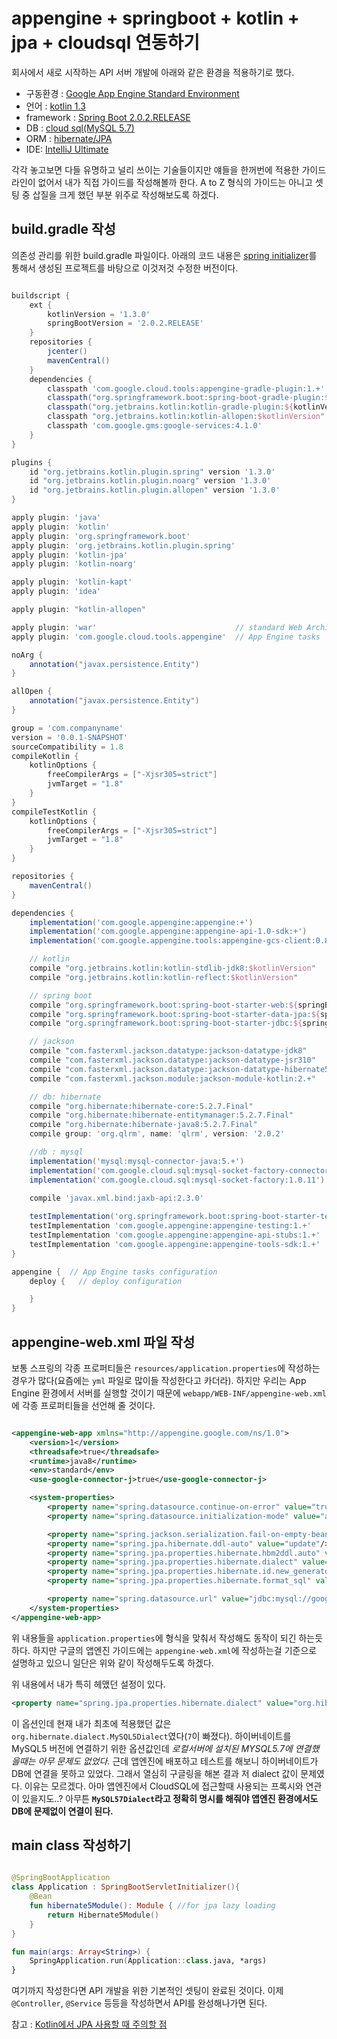 # appengine + springboot + kotlin + jpa + cloudsql 연동하기


회사에서 새로 시작하는 API 서버 개발에 아래와 같은 환경을 적용하기로 했다.

* 구동환경 : [Google App Engine Standard Environment](https://cloud.google.com/appengine/docs/standard/java/)
* 언어 : [kotlin 1.3](https://kotlinlang.org/)
* framework : [Spring Boot 2.0.2.RELEASE](https://spring.io/projects/spring-boot)
* DB : [cloud sql(MySQL 5.7)](https://cloud.google.com/sql/docs/mysql/)
* ORM : [hibernate/JPA](https://opentutorials.org/module/1281)
* IDE: [IntelliJ Ultimate](https://www.jetbrains.com/idea/)

각각 놓고보면 다들 유명하고 널리 쓰이는 기술들이지만 얘들을 한꺼번에 적용한 가이드라인이 없어서 내가 직접 가이드를 작성해볼까 한다. A to Z 형식의 가이드는 아니고 셋팅 중 삽질을 크게 했던 부분 위주로 작성해보도록 하겠다.

## build.gradle 작성

의존성 관리를 위한 build.gradle 파일이다. 아래의 코드 내용은 [spring initializer](https://start.spring.io/)를 통해서 생성된 프로젝트를 바탕으로 이것저것 수정한 버전이다.

``` gradle

buildscript {
	ext {
		kotlinVersion = '1.3.0'
		springBootVersion = '2.0.2.RELEASE'
	}
	repositories {
		jcenter()
		mavenCentral()
	}
	dependencies {
		classpath 'com.google.cloud.tools:appengine-gradle-plugin:1.+'    // latest App Engine Gradle tasks
		classpath("org.springframework.boot:spring-boot-gradle-plugin:${springBootVersion}")
		classpath("org.jetbrains.kotlin:kotlin-gradle-plugin:${kotlinVersion}")
		classpath "org.jetbrains.kotlin:kotlin-allopen:$kotlinVersion"
		classpath 'com.google.gms:google-services:4.1.0'
	}
}

plugins {
	id "org.jetbrains.kotlin.plugin.spring" version '1.3.0'
	id "org.jetbrains.kotlin.plugin.noarg" version '1.3.0'
	id "org.jetbrains.kotlin.plugin.allopen" version '1.3.0'
}

apply plugin: 'java'
apply plugin: 'kotlin'
apply plugin: 'org.springframework.boot'
apply plugin: 'org.jetbrains.kotlin.plugin.spring'
apply plugin: 'kotlin-jpa'
apply plugin: 'kotlin-noarg'

apply plugin: 'kotlin-kapt'
apply plugin: 'idea'

apply plugin: "kotlin-allopen"

apply plugin: 'war'                               // standard Web Archive plugin
apply plugin: 'com.google.cloud.tools.appengine'  // App Engine tasks

noArg {
	annotation("javax.persistence.Entity")
}

allOpen {
	annotation("javax.persistence.Entity")
}

group = 'com.companyname'
version = '0.0.1-SNAPSHOT'
sourceCompatibility = 1.8
compileKotlin {
	kotlinOptions {
		freeCompilerArgs = ["-Xjsr305=strict"]
		jvmTarget = "1.8"
	}
}
compileTestKotlin {
	kotlinOptions {
		freeCompilerArgs = ["-Xjsr305=strict"]
		jvmTarget = "1.8"
	}
}

repositories {
	mavenCentral()
}

dependencies {
	implementation('com.google.appengine:appengine:+')
	implementation('com.google.appengine:appengine-api-1.0-sdk:+')
	implementation('com.google.appengine.tools:appengine-gcs-client:0.8')

	// kotlin
	compile "org.jetbrains.kotlin:kotlin-stdlib-jdk8:$kotlinVersion"
	compile "org.jetbrains.kotlin:kotlin-reflect:$kotlinVersion"

	// spring boot
	compile "org.springframework.boot:spring-boot-starter-web:${springBootVersion}"
	compile "org.springframework.boot:spring-boot-starter-data-jpa:${springBootVersion}"
	compile "org.springframework.boot:spring-boot-starter-jdbc:${springBootVersion}"

	// jackson
	compile "com.fasterxml.jackson.datatype:jackson-datatype-jdk8"
	compile "com.fasterxml.jackson.datatype:jackson-datatype-jsr310"
	compile "com.fasterxml.jackson.datatype:jackson-datatype-hibernate5:2.+"
	compile "com.fasterxml.jackson.module:jackson-module-kotlin:2.+"

	// db: hibernate
	compile "org.hibernate:hibernate-core:5.2.7.Final"
	compile "org.hibernate:hibernate-entitymanager:5.2.7.Final"
	compile "org.hibernate:hibernate-java8:5.2.7.Final"
	compile group: 'org.qlrm', name: 'qlrm', version: '2.0.2'

	//db : mysql
	implementation('mysql:mysql-connector-java:5.+')
	implementation('com.google.cloud.sql:mysql-socket-factory-connector-j-8:1.0.11')
	implementation('com.google.cloud.sql:mysql-socket-factory:1.0.11')
	
	compile 'javax.xml.bind:jaxb-api:2.3.0'

	testImplementation('org.springframework.boot:spring-boot-starter-test:2.0.2.RELEASE')
	testImplementation 'com.google.appengine:appengine-testing:1.+'
	testImplementation 'com.google.appengine:appengine-api-stubs:1.+'
	testImplementation 'com.google.appengine:appengine-tools-sdk:1.+'
}

appengine {  // App Engine tasks configuration
    deploy {   // deploy configuration

    }
}

```

## appengine-web.xml 파일 작성

보통 스프링의 각종 프로퍼티들은 `resources/application.properties`에 작성하는 경우가 많다(요즘에는 `yml` 파일로 많이들 작성한다고 카더라). 하지만 우리는 App Engine 환경에서 서버를 실행할 것이기 때문에 `webapp/WEB-INF/appengine-web.xml`에 각종 프로퍼티들을 선언해 줄 것이다.

``` xml

<appengine-web-app xmlns="http://appengine.google.com/ns/1.0">
    <version>1</version>
    <threadsafe>true</threadsafe>
    <runtime>java8</runtime>
    <env>standard</env>
    <use-google-connector-j>true</use-google-connector-j>

    <system-properties>
        <property name="spring.datasource.continue-on-error" value="true"/>
        <property name="spring.datasource.initialization-mode" value="always"/>

        <property name="spring.jackson.serialization.fail-on-empty-beans" value="false"/>
        <property name="spring.jpa.hibernate.ddl-auto" value="update"/>
        <property name="spring.jpa.properties.hibernate.hbm2ddl.auto" value="update"/>
        <property name="spring.jpa.properties.hibernate.dialect" value="org.hibernate.dialect.MySQL57Dialect"/>
        <property name="spring.jpa.properties.hibernate.id.new_generator_mappings" value="true"/>
        <property name="spring.jpa.properties.hibernate.format_sql" value="true"/>

        <property name="spring.datasource.url" value="jdbc:mysql://google/<DATABASE_NAME>?cloudSqlInstance=<INSTANCE_CONNECTION_NAME>&socketFactory=com.google.cloud.sql.mysql.SocketFactory&user=<MYSQL_USER_NAME>&password=<MYSQL_USER_PASSWORD>&useSSL=false"/>
    </system-properties>
</appengine-web-app>


```

위 내용들을 `application.properties`에 형식을 맞춰서 작성해도 동작이 되긴 하는듯 하다. 하지만 구글의 앱엔진 가이드에는 `appengine-web.xml`에 작성하는걸 기준으로 설명하고 있으니 일단은 위와 같이 작성해두도록 하겠다.



위 내용에서 내가 특히 헤맸던 설정이 있다. 

``` xml
<property name="spring.jpa.properties.hibernate.dialect" value="org.hibernate.dialect.MySQL57Dialect"/>
```

이 옵션인데 현재 내가 최초에 적용했던 값은 `org.hibernate.dialect.MySQL5Dialect`였다(`7`이 빠졌다). 하이버네이트를 MySQL5 버전에 연결하기 위한 옵션값인데 _로컬서버에 설치된 MYSQL5.7에 연결했을때는 아무 문제도 없었다._ 근데 앱엔진에 배포하고 테스트를 해보니 하이버네이트가 DB에 연결을 못하고 있었다. 그래서 열심히 구글링을 해본 결과 저 dialect 값이 문제였다. 이유는 모르겠다. 아마 앱엔진에서 CloudSQL에 접근할때 사용되는 프록시와 연관이 있을지도..? 아무튼 **`MySQL57Dialect`라고 정확히 명시를 해줘야 앱엔진 환경에서도 DB에 문제없이 연결이 된다.**


## main class 작성하기

``` kotlin

@SpringBootApplication
class Application : SpringBootServletInitializer(){
    @Bean
    fun hibernate5Module(): Module { //for jpa lazy loading
        return Hibernate5Module()
    }
}

fun main(args: Array<String>) {
    SpringApplication.run(Application::class.java, *args)
}

```

여기까지 작성한다면 API 개발을 위한 기본적인 셋팅이 완료된 것이다. 이제 `@Controller`, `@Service` 등등을 작성하면서 API를 완성해나가면 된다.

참고 : [Kotlin에서 JPA 사용할 때 주의할 점](https://blog.sapzil.org/2017/11/02/kotlin-jpa-pitfalls/)

